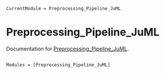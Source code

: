 ```@meta
CurrentModule = Preprocessing_Pipeline_JuML
```

# Preprocessing_Pipeline_JuML

Documentation for [Preprocessing_Pipeline_JuML](https://github.com/leonschreiber96/Preprocessing_Pipeline_JuML.jl).

```@index
```

```@autodocs
Modules = [Preprocessing_Pipeline_JuML]
```
